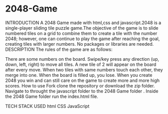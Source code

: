 # 2048-Game
INTRODUCTION
A 2048 Game made with html,css and javascript.2048 is a single-player sliding tile puzzle game.The objective of the game is to slide numbered tiles on a grid to combine them to create a tile with the number 2048; however, one can continue to play the game after reaching the goal, creating tiles with larger numbers.
No packages or libraries are needed.
DESCRIPTION
The rules of the game are as follows:

There are some numbers on the board.
Swipe/key press any direction (up, down, left, right) to move all tiles.
A new tile of 2 will appear on the board after every move.
When two tiles with same numbers touch each other, they merge into one.
When the board is filled up, you lose.
When you create 2048 you win and can still care on the game to create more and more high scores.
How to use
Fork clone the repository or download the zip folder.
Navigate to throught the javascript folder to the 2048 Game folder .
Inside the 2048 Game folder run the index.html file.


TECH STACK USED
html
CSS
JavaScript
